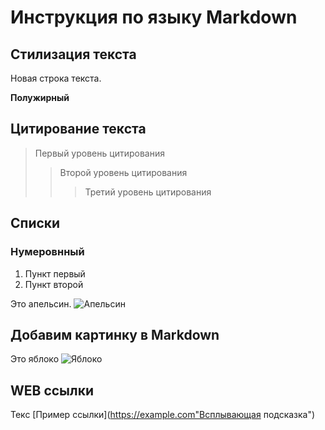 # Инструкция по языку Markdown

## Стилизация текста

Новая строка текста.

**Полужирный**

## Цитирование текста
> Первый уровень цитирования
>> Второй уровень цитирования
>>> Третий уровень цитирования

## Списки
### Нумеровнный
1. Пункт первый
2. Пункт второй

Это апельсин.
![Апельсин](Orange.jpg)

## Добавим картинку в Markdown
Это яблоко
![Яблоко](%D0%AF%D0%B1%D0%BB%D0%BE%D0%BA%D0%BE.jpg)

## WEB ссылки
Текс [Пример ссылки](https://example.com"Всплывающая подсказка")

